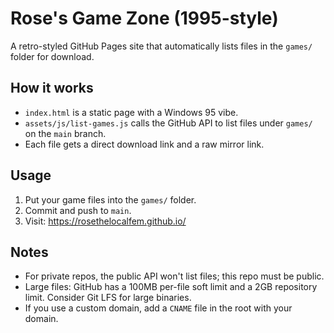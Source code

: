 # Rose's Game Zone (1995-style)

A retro-styled GitHub Pages site that automatically lists files in the `games/` folder for download.

## How it works
- `index.html` is a static page with a Windows 95 vibe.
- `assets/js/list-games.js` calls the GitHub API to list files under `games/` on the `main` branch.
- Each file gets a direct download link and a raw mirror link.

## Usage
1. Put your game files into the `games/` folder.
2. Commit and push to `main`.
3. Visit: https://rosethelocalfem.github.io/

## Notes
- For private repos, the public API won't list files; this repo must be public.
- Large files: GitHub has a 100MB per-file soft limit and a 2GB repository limit. Consider Git LFS for large binaries.
- If you use a custom domain, add a `CNAME` file in the root with your domain.
